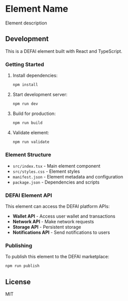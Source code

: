 # Element Name

Element description

## Development

This is a DEFAI element built with React and TypeScript.

### Getting Started

1. Install dependencies:
   ```bash
   npm install
   ```

2. Start development server:
   ```bash
   npm run dev
   ```

3. Build for production:
   ```bash
   npm run build
   ```

4. Validate element:
   ```bash
   npm run validate
   ```

### Element Structure

- `src/index.tsx` - Main element component
- `src/styles.css` - Element styles
- `manifest.json` - Element metadata and configuration
- `package.json` - Dependencies and scripts

### DEFAI Element API

This element can access the DEFAI platform APIs:

- **Wallet API** - Access user wallet and transactions
- **Network API** - Make network requests
- **Storage API** - Persistent storage
- **Notifications API** - Send notifications to users

### Publishing

To publish this element to the DEFAI marketplace:

```bash
npm run publish
```

## License

MIT 